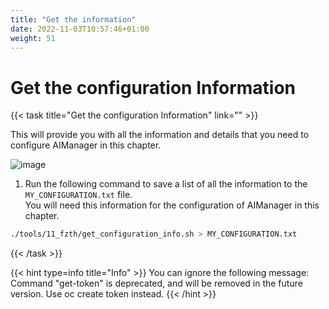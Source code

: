 ```yaml
---
title: "Get the information"
date: 2022-11-03T10:57:46+01:00
weight: 51
---
```


# Get the configuration Information


{{< task title="Get the configuration Information" link="" >}}



This will provide you with all the information and details that you need to configure AIManager in this chapter.



![image](/cp4waiops-training/pics/57_my_info.png)

1. Run the following command to save a list of all the information to the `MY_CONFIGURATION.txt` file.\
  You will need this information for the configuration of AIManager in this chapter.


  ```bash
  ./tools/11_fzth/get_configuration_info.sh > MY_CONFIGURATION.txt
  ```

{{< /task >}}


{{< hint type=info title="Info" >}}
You can ignore the following message:
Command "get-token" is deprecated, and will be removed in the future version. Use oc create token instead.
{{< /hint >}}




